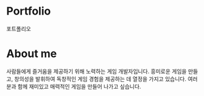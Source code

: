 # Portfolio
포트폴리오

# About me
사람들에게 즐거움을 제공하기 위해 노력하는 게임 개발자입니다. 
흥미로운 게임을 만들고, 창의성을 발휘하여 독창적인 게임 경험을 제공하는 데 열정을 가지고 있습니다. 
여러분과 함께 재미있고 매력적인 게임을 만들어 나가고 싶습니다.
